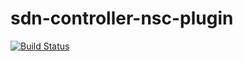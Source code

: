# sdn-controller-nsc-plugin
[![Build Status](https://travis-ci.com/opensecuritycontroller/sdn-controller-nsc-plugin.svg?token=FzxT1Qx9H6sqEHPcKhqW&branch=master)](https://travis-ci.com/opensecuritycontroller/sdn-controller-nsc-plugin)